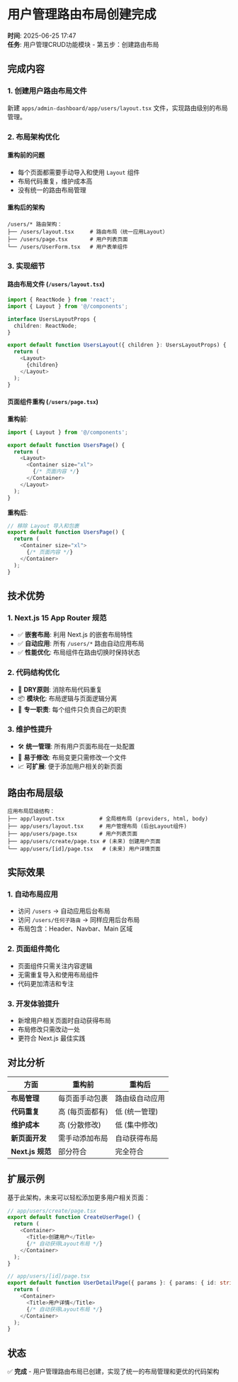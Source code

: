 # 用户管理路由布局创建完成

**时间**: 2025-06-25 17:47  
**任务**: 用户管理CRUD功能模块 - 第五步：创建路由布局

## 完成内容

### 1. 创建用户路由布局文件

新建 `apps/admin-dashboard/app/users/layout.tsx` 文件，实现路由级别的布局管理。

### 2. 布局架构优化

#### 重构前的问题
- 每个页面都需要手动导入和使用 `Layout` 组件
- 布局代码重复，维护成本高
- 没有统一的路由布局管理

#### 重构后的架构
```
/users/* 路由架构：
├── /users/layout.tsx     # 路由布局（统一应用Layout）
├── /users/page.tsx       # 用户列表页面
└── /users/UserForm.tsx   # 用户表单组件
```

### 3. 实现细节

#### 路由布局文件 (`/users/layout.tsx`)
```typescript
import { ReactNode } from 'react';
import { Layout } from '@/components';

interface UsersLayoutProps {
  children: ReactNode;
}

export default function UsersLayout({ children }: UsersLayoutProps) {
  return (
    <Layout>
      {children}
    </Layout>
  );
}
```

#### 页面组件重构 (`/users/page.tsx`)
**重构前**:
```typescript
import { Layout } from '@/components';

export default function UsersPage() {
  return (
    <Layout>
      <Container size="xl">
        {/* 页面内容 */}
      </Container>
    </Layout>
  );
}
```

**重构后**:
```typescript
// 移除 Layout 导入和包裹
export default function UsersPage() {
  return (
    <Container size="xl">
      {/* 页面内容 */}
    </Container>
  );
}
```

## 技术优势

### 1. Next.js 15 App Router 规范
- ✅ **嵌套布局**: 利用 Next.js 的嵌套布局特性
- ✅ **自动应用**: 所有 `/users/*` 路由自动应用布局
- ✅ **性能优化**: 布局组件在路由切换时保持状态

### 2. 代码结构优化
- 🔄 **DRY原则**: 消除布局代码重复
- 📦 **模块化**: 布局逻辑与页面逻辑分离
- 🎯 **专一职责**: 每个组件只负责自己的职责

### 3. 维护性提升
- 🛠️ **统一管理**: 所有用户页面布局在一处配置
- 🔧 **易于修改**: 布局变更只需修改一个文件
- 📈 **可扩展**: 便于添加用户相关的新页面

## 路由布局层级

```
应用布局层级结构：
├── app/layout.tsx           # 全局根布局 (providers, html, body)
├── app/users/layout.tsx     # 用户管理布局 (后台Layout组件)
├── app/users/page.tsx       # 用户列表页面
├── app/users/create/page.tsx # (未来) 创建用户页面
└── app/users/[id]/page.tsx   # (未来) 用户详情页面
```

## 实际效果

### 1. 自动布局应用
- 访问 `/users` → 自动应用后台布局
- 访问 `/users/任何子路由` → 同样应用后台布局
- 布局包含：Header、Navbar、Main 区域

### 2. 页面组件简化
- 页面组件只需关注内容逻辑
- 无需重复导入和使用布局组件
- 代码更加清洁和专注

### 3. 开发体验提升
- 新增用户相关页面时自动获得布局
- 布局修改只需改动一处
- 更符合 Next.js 最佳实践

## 对比分析

| 方面 | 重构前 | 重构后 |
|------|--------|--------|
| **布局管理** | 每页面手动包裹 | 路由级自动应用 |
| **代码重复** | 高 (每页面都有) | 低 (统一管理) |
| **维护成本** | 高 (分散修改) | 低 (集中修改) |
| **新页面开发** | 需手动添加布局 | 自动获得布局 |
| **Next.js 规范** | 部分符合 | 完全符合 |

## 扩展示例

基于此架构，未来可以轻松添加更多用户相关页面：

```typescript
// app/users/create/page.tsx
export default function CreateUserPage() {
  return (
    <Container>
      <Title>创建用户</Title>
      {/* 自动获得Layout布局 */}
    </Container>
  );
}

// app/users/[id]/page.tsx  
export default function UserDetailPage({ params }: { params: { id: string } }) {
  return (
    <Container>
      <Title>用户详情</Title>
      {/* 自动获得Layout布局 */}
    </Container>
  );
}
```

## 状态

✅ **完成** - 用户管理路由布局已创建，实现了统一的布局管理和更优的代码架构 
